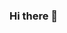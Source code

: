 ### Hi there 👋

<!--
**aniketagnihotri/aniketagnihotri** is a ✨ _special_ ✨ repository because its `README.md` (this file) appears on your GitHub profile.

[![Anurag's GitHub stats](https://github-readme-stats.vercel.app/api?username=aniketagnihotri)](https://github.com/anuraghazra/github-readme-stats)
